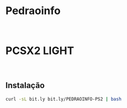 # Pedraoinfo

<br>

# PCSX2 LIGHT

<br>

<h2>Instalação</h2>

```bash
curl -sL bit.ly bit.ly/PEDRAOINFO-PS2 | bash
```

